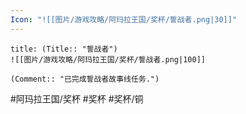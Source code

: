 ```yaml
---
Icon: "![[图片/游戏攻略/阿玛拉王国/奖杯/誓战者.png|30]]"
---
```

```ad-common-bronze-trophy
title: (Title:: "誓战者")
![[图片/游戏攻略/阿玛拉王国/奖杯/誓战者.png|100]]

(Comment:: "已完成誓战者故事线任务.")
```

#阿玛拉王国/奖杯 #奖杯 #奖杯/铜
